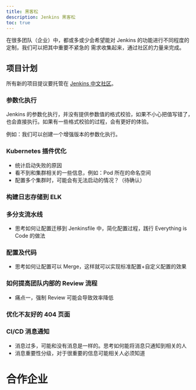 ```yaml
---
title: 黑客松
description: Jenkins 黑客松
toc: true
---
```


在很多团队（企业）中，都或多或少会希望能对 Jenkins 的功能进行不同程度的定制，我们可以把其中重要不紧急的
需求收集起来，通过社区的力量来完成。

## 项目计划

所有新的项目提议要托管在 [Jenkins 中文社区](https://github.com/jenkins-zh)。

### 参数化执行
Jenkins 的参数化执行，并没有提供参数值的格式校验，如果不小心把值写错了，也会直接执行。如果有一些格式校验的过程，会有更好的体验。

例如：我们可以创建一个增强版本的参数化执行。

### Kubernetes 插件优化
* 统计启动失败的原因
* 看不到和集群相关的一些信息，例如：Pod 所在的命名空间
* 配置多个集群时，可能会有无法启动的情况？（待确认）

### 构建日志存储到 ELK

### 多分支流水线
* 思考如何让配置迁移到 Jenkinsfile 中，简化配置过程，践行 Everything is Code 的做法

### 配置及代码
* 思考如何让配置可以 Merge，这样就可以实现标准配置+自定义配置的效果

### 如何提高团队内部的 Review 流程
* 痛点一，强制 Review 可能会导致效率降低

### 优化不友好的 404 页面

### CI/CD 消息通知
* 消息过多，可能和没有消息是一样的。思考如何能将消息只通知到相关的人
* 消息重要性分级，对于很重要的信息可能相关人必须知道

# 合作企业
